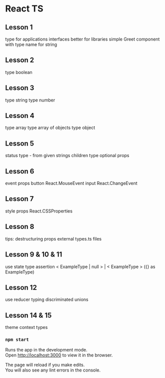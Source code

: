 # React TS

## Lesson 1

type for applications
interfaces better for libraries
simple Greet component with type name for string

## Lesson 2

type boolean

## Lesson 3

type string
type number

## Lesson 4

type array
type array of objects
type object

## Lesson 5

status type - from given strings
children type
optional props

## Lesson 6

event props 
button  React.MouseEvent<HTMLButtonElement>
input   React.ChangeEvent<HTMLInputElement>

## Lesson 7

style props React.CSSProperties

## Lesson 8

tips: destructuring props
external types.ts files

## Lesson 9 & 10 & 11

use state type assertion < ExampleType | null > | < ExampleType > ({} as ExampleType)

## Lesson 12

use reducer typing
discriminated unions

## Lesson 14 & 15

theme context types

### `npm start`

Runs the app in the development mode.\
Open [http://localhost:3000](http://localhost:3000) to view it in the browser.

The page will reload if you make edits.\
You will also see any lint errors in the console.